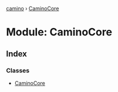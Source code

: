 [camino](../README.md) › [CaminoCore](caminocore.md)

# Module: CaminoCore

## Index

### Classes

* [CaminoCore](../classes/caminocore.caminocore-1.md)
